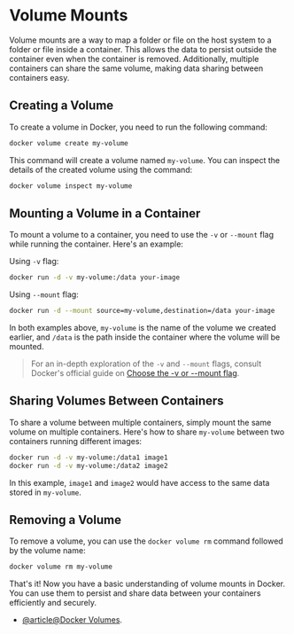 # Volume Mounts

Volume mounts are a way to map a folder or file on the host system to a folder or file inside a container. This allows the data to persist outside the container even when the container is removed. Additionally, multiple containers can share the same volume, making data sharing between containers easy.

## Creating a Volume

To create a volume in Docker, you need to run the following command:

```bash
docker volume create my-volume
```

This command will create a volume named `my-volume`. You can inspect the details of the created volume using the command:

```bash
docker volume inspect my-volume
```

## Mounting a Volume in a Container

To mount a volume to a container, you need to use the `-v` or `--mount` flag while running the container. Here's an example:

Using `-v` flag:

```bash
docker run -d -v my-volume:/data your-image
```

Using `--mount` flag:

```bash
docker run -d --mount source=my-volume,destination=/data your-image
```

In both examples above, `my-volume` is the name of the volume we created earlier, and `/data` is the path inside the container where the volume will be mounted.

> For an in-depth exploration of the `-v` and `--mount` flags, consult Docker's official guide on [Choose the -v or --mount flag](https://docs.docker.com/storage/bind-mounts/#choose-the--v-or---mount-flag).


## Sharing Volumes Between Containers

To share a volume between multiple containers, simply mount the same volume on multiple containers. Here's how to share `my-volume` between two containers running different images:

```bash
docker run -d -v my-volume:/data1 image1
docker run -d -v my-volume:/data2 image2
```

In this example, `image1` and `image2` would have access to the same data stored in `my-volume`.

## Removing a Volume

To remove a volume, you can use the `docker volume rm` command followed by the volume name:

```bash
docker volume rm my-volume
```

That's it! Now you have a basic understanding of volume mounts in Docker. You can use them to persist and share data between your containers efficiently and securely.

- [@article@Docker Volumes](https://docs.docker.com/storage/volumes/).
